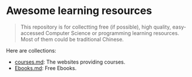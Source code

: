Awesome learning resources
===
> This repository is for collectting free (if possible), high quality, easy-accessed
> Computer Science or programming learning resources.
> Most of them could be traditional Chinese.

Here are collections:
- [courses.md](courses.md): The websites providing courses.
- [Ebooks.md](Ebooks.md): Free Ebooks.
